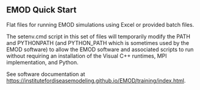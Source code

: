 ## EMOD Quick Start

Flat files for running EMOD simulations using Excel or provided batch files.

The setenv.cmd script in this set of files will temporarily modify the PATH and
PYTHONPATH (and PYTHON_PATH which is sometimes used by the EMOD software) to
allow the EMOD software and associated scripts to run without requiring an
installation of the Visual C++ runtimes, MPI implementation, and Python.

See software documentation at https://institutefordiseasemodeling.github.io/EMOD/training/index.html.

